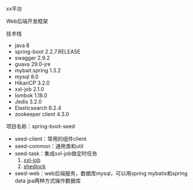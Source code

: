 xx平台

Web后端开发框架

技术栈
* java 8
* spring-boot 2.2.7.RELEASE
* swagger 2.9.2
* guava 29.0-jre
* mybait.spring 1.3.2
* mysql 8.0
* HikariCP 3.2.0
* xxl-job 2.1.0
* lombok 1.18.0
* Jedis 3.2.0
* Elasticsearch 6.2.4
* zookeeper client 4.3.0

项目名称：spring-boot-seed
* seed-client：常用的组件client
* seed-common：通用类和util
* seed-task：集成xxl-job做定时任务
    1. [xxl-job](https://github.com/xuxueli/xxl-job)
    2. [shedlock](https://github.com/lukas-krecan/ShedLock)
* seed-web：web后端服务，数据库mysql，可以用spring mybatis和spring data jpa两种方式操作数据库

